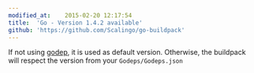 ```yaml
---
modified_at:	2015-02-20 12:17:54
title:	'Go - Version 1.4.2 available'
github: 'https://github.com/Scalingo/go-buildpack'
---
```


If not using [godep](https://github.com/tools/godep), it is used
as default version. Otherwise, the buildpack will respect the version
from your `Godeps/Godeps.json`
